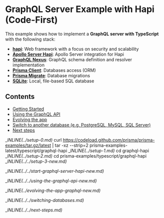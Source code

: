 # GraphQL Server Example with Hapi (Code-First)

This example shows how to implement a **GraphQL server with TypeScript** with the following stack:

- [**hapi**](https://hapi.dev/): Web framework with a focus on security and scalability
- [**Apollo Server Hapi**](https://github.com/apollographql/apollo-server/tree/main/packages/apollo-server-hapi): Apollo Server integration for Hapi 
- [**GraphQL Nexus**](https://nexusjs.org/docs/): GraphQL schema definition and resolver implementation 
- [**Prisma Client**](https://www.prisma.io/docs/concepts/components/prisma-client): Databases access (ORM)                  
- [**Prisma Migrate**](https://www.prisma.io/docs/concepts/components/prisma-migrate): Database migrations               
- [**SQLite**](https://www.sqlite.org/index.html): Local, file-based SQL database

## Contents

- [Getting Started](#getting-started)
- [Using the GraphQL API](#using-the-graphql-api)
- [Evolving the app](#evolving-the-app)
- [Switch to another database (e.g. PostgreSQL, MySQL, SQL Server)](#switch-to-another-database-eg-postgresql-mysql-sql-server)
- [Next steps](#next-steps)

__INLINE(../_setup-0.md)__
curl https://codeload.github.com/prisma/prisma-examples/tar.gz/latest | tar -xz --strip=2 prisma-examples-latest/typescript/graphql-hapi
__INLINE(../_setup-1.md)__
cd graphql-hapi
__INLINE(../_setup-2.md)__
cd prisma-examples/typescript/graphql-hapi
__INLINE(../../_setup-3-new.md)__

__INLINE(../../_start-graphql-server-hapi-new.md)__

__INLINE(../../_using-the-graphql-api-new.md)__

__INLINE(../_evolving-the-app-graphql-new.md)__

__INLINE(../../_switching-databases.md)__

__INLINE(../../_next-steps.md)__
